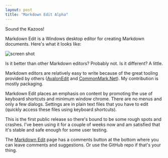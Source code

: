 ```yaml
---
layout: post  
title: "Markdown Edit Alpha"
---
```

Sound the Kazoos!

Markdown Edit is a Windows desktop editor for creating Markdown documents. Here's what it looks like:

![screen shot](https://raw.githubusercontent.com/mike-ward/Markdown-Edit/master/ScreenShot.png)

Is it better than other Markdown editors? Probably not. Is it different? A little.

Markdown editors are relatively easy to write because of the great tooling provided by others ([AvalonEdit](http://avalonedit.net/) and [CommonMark.Net](https://github.com/Knagis/CommonMark.NET)). My contribution is mostly packaging.

Markdown Edit places an emphasis on content by promoting the use of keyboard shortcuts and minimum window chrome. There are no menus and only a few dialogs. Settings are in plain text files that you have to edit (quickly access these files using keyboard shortcuts).

This is the first public release so there's bound to be some rough spots and crashes. I've been using it for a couple of weeks now and am satisfied that it's stable and safe enough for some user testing.

The [Markdown Edit](/markdownedit) page has a comments button at the bottom where you can leave comments and suggestions. Or use the GitHub repo if that's your thing.